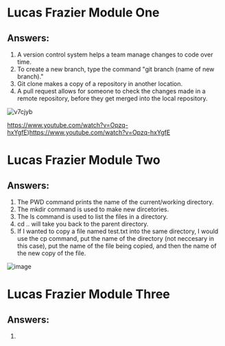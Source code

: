 # Lucas Frazier Module One

## Answers:

1. A version control system helps a team manage changes to code over time.
2. To create a new branch, type the command "git branch (name of new branch)."
3. Git clone makes a copy of a repository in another location.
4. A pull request allows for someone to check the changes made in a remote repository, before they get merged into the local repository.



![v7cjyb](https://github.com/Luke-Fraz4077/LucasFrazier_Training_Modules/assets/145143996/add14aa2-2ef4-45ef-a424-61586b063aab)

https://www.youtube.com/watch?v=Opzq-hxYgfE)https://www.youtube.com/watch?v=Opzq-hxYgfE





# Lucas Frazier Module Two

## Answers:

1. The PWD command prints the name of the current/working directory.
2. The mkdir command is used to make new dircetories.
3. The ls command is used to list the files in a directory.
4. cd .. will take you back to the parent directory.
5. If I wanted to copy a file named test.txt into the same directory, I would use the cp command,                                                                                                 put the name of the directory (not neccesary in this case), put the name of the file being copied,                                                                                                and then the name of the new copy of the file.



![image](https://github.com/Luke-Fraz4077/LucasFrazier_Training_Modules/assets/145143996/68894703-75fb-4053-a913-648772b06a0d)





# Lucas Frazier Module Three

## Answers:

1.
